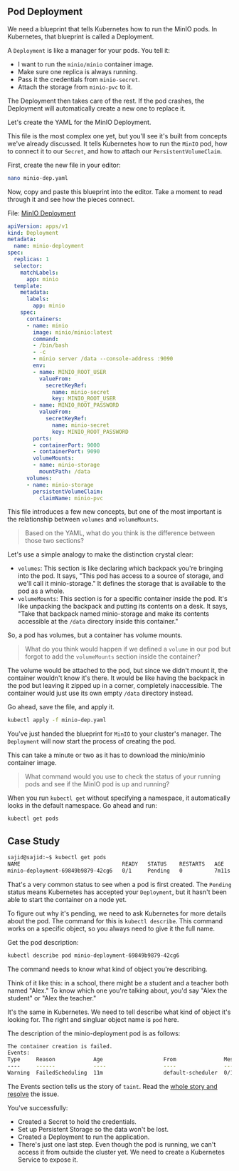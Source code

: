 ## Pod Deployment
We need a blueprint that tells Kubernetes how to run the MinIO pods. In Kubernetes, that blueprint is called a Deployment.

A `Deployment` is like a manager for your pods. You tell it:
* I want to run the `minio/minio` container image.
* Make sure one replica is always running.
* Pass it the credentials from `minio-secret`.
* Attach the storage from `minio-pvc` to it.

The Deployment then takes care of the rest. If the pod crashes, the Deployment will automatically create a new one to replace it.

Let's create the YAML for the MinIO Deployment.

This file is the most complex one yet, but you'll see it's built from concepts we've already discussed. It tells Kubernetes how to run the `MinIO` pod, how to connect it to our `Secret`, and how to attach our `PersistentVolumeClaim`.

First, create the new file in your editor:

```bash
nano minio-dep.yaml
```
Now, copy and paste this blueprint into the editor. Take a moment to read through it and see how the pieces connect.

File: [MinIO Deployment](../config/minio-dep.yaml)
```yaml
apiVersion: apps/v1
kind: Deployment
metadata:
  name: minio-deployment
spec:
  replicas: 1
  selector:
    matchLabels:
      app: minio
  template:
    metadata:
      labels:
        app: minio
    spec:
      containers:
      - name: minio
        image: minio/minio:latest
        command:
        - /bin/bash
        - -c
        - minio server /data --console-address :9090
        env:
        - name: MINIO_ROOT_USER
          valueFrom:
            secretKeyRef:
              name: minio-secret
              key: MINIO_ROOT_USER
        - name: MINIO_ROOT_PASSWORD
          valueFrom:
            secretKeyRef:
              name: minio-secret
              key: MINIO_ROOT_PASSWORD
        ports:
        - containerPort: 9000
        - containerPort: 9090
        volumeMounts:
        - name: minio-storage
          mountPath: /data
      volumes:
      - name: minio-storage
        persistentVolumeClaim:
          claimName: minio-pvc
```

This file introduces a few new concepts, but one of the most important is the relationship between `volumes` and `volumeMounts`.

> Based on the YAML, what do you think is the difference between those two sections?

Let's use a simple analogy to make the distinction crystal clear:
* `volumes`: This section is like declaring which backpack you're bringing into the pod. It says, "This pod has access to a source of storage, and we'll call it minio-storage." It defines the storage that is available to the pod as a whole.
* `volumeMounts`: This section is for a specific container inside the pod. It's like unpacking the backpack and putting its contents on a desk. It says, "Take that backpack named minio-storage and make its contents accessible at the `/data` directory inside this container."

So, a pod has volumes, but a container has volume mounts.

> What do you think would happen if we defined a `volume` in our pod but forgot to add the `volumeMounts` section inside the container?

The volume would be attached to the pod, but since we didn't mount it, the container wouldn't know it's there. It would be like having the backpack in the pod but leaving it zipped up in a corner, completely inaccessible. The container would just use its own empty `/data` directory instead.

Go ahead, save the file, and apply it.

```bash
kubectl apply -f minio-dep.yaml
```

You've just handed the blueprint for `MinIO` to your cluster's manager. The `Deployment` will now start the process of creating the pod.

This can take a minute or two as it has to download the minio/minio container image.

> What command would you use to check the status of your running pods and see if the MinIO pod is up and running?

When you run `kubectl get` without specifying a namespace, it automatically looks in the default namespace. Go ahead and run:

```bash
kubectl get pods
```

## Case Study
```bash
sajid@sajid:~$ kubectl get pods 
NAME                                READY   STATUS    RESTARTS   AGE 
minio-deployment-69849b9879-42cg6   0/1     Pending   0          7m11s
```

That's a very common status to see when a pod is first created. The `Pending` status means Kubernetes has accepted your `Deployment`, but it hasn't been able to start the container on a node yet.

To figure out why it's pending, we need to ask Kubernetes for more details about the pod. The command for this is `kubectl describe`. This command works on a specific object, so you always need to give it the full name.

Get the pod description:

```bash
kubectl describe pod minio-deployment-69849b9879-42cg6
```
The command needs to know what kind of object you're describing.

Think of it like this: in a school, there might be a student and a teacher both named "Alex." To know which one you're talking about, you'd say "Alex the student" or "Alex the teacher."

It's the same in Kubernetes. We need to tell describe what kind of object it's looking for. The right and singluar object name is `pod` here. 

The description of the minio-deployment pod is as follows: 

```bash
The container creation is failed. 
Events:   
Type     Reason            Age                   From               Message   
----     ------            ----                  ----               -------   
Warning  FailedScheduling  11m                   default-scheduler  0/1 nodes are available: 1 node(s) had untolerated taint {node-role.kubernetes.io/control-plane: }. preemption: 0/1 nodes are available: 1 Preemption is not helpful for scheduling.   Warning  FailedScheduling  110s (x2 over 6m50s)  default-scheduler  0/1 nodes are available: 1 node(s) had untolerated taint {node-role.kubernetes.io/control-plane: }. preemption: 0/1 nodes are available: 1 Preemption is not helpful for scheduling
```

The Events section tells us the story of `taint`. Read the [whole story and resolve](../utils/taint.md) the issue. 

You've successfully:
* Created a Secret to hold the credentials.
* Set up Persistent Storage so the data won't be lost.
* Created a Deployment to run the application.
* There's just one last step. Even though the pod is running, we can't access it from outside the cluster yet. We need to create a Kubernetes Service to expose it.